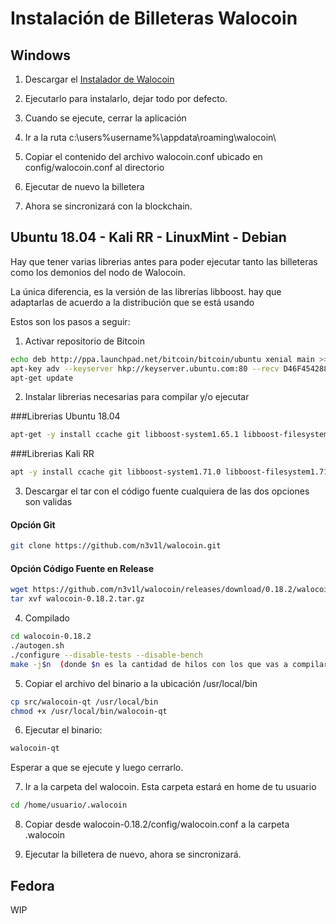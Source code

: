 # Instalación de Billeteras Walocoin

## Windows 

1. Descargar el [Instalador de Walocoin](https://github.com/n3v1l/walocoin/releases/download/0.18.2/walocoin-0.18.2-win64-setup.exe)

2. Ejecutarlo para instalarlo, dejar todo por defecto.

3. Cuando se ejecute, cerrar la aplicación

4. Ir a la ruta c:\users\%username%\appdata\roaming\walocoin\

5. Copiar el contenido del archivo walocoin.conf ubicado en config/walocoin.conf al directorio

6. Ejecutar de nuevo la billetera 

7. Ahora se sincronizará con la blockchain.


## Ubuntu 18.04 - Kali RR - LinuxMint - Debian

Hay que tener varias librerias antes para poder ejecutar tanto las billeteras como los demonios del nodo de Walocoin. 

La única diferencia, es la versión de las librerías libboost. hay que adaptarlas de acuerdo a la distribución que se está usando

Estos son los pasos a seguir:

1. Activar repositorio de Bitcoin
```bash
echo deb http://ppa.launchpad.net/bitcoin/bitcoin/ubuntu xenial main >> /etc/apt/sources.list
apt-key adv --keyserver hkp://keyserver.ubuntu.com:80 --recv D46F45428842CE5E
apt-get update
```

2. Instalar librerias necesarias para compilar y/o ejecutar

###Librerias Ubuntu 18.04
```bash
apt-get -y install ccache git libboost-system1.65.1 libboost-filesystem1.65.1 libboost-program-options1.65.1 libboost-thread1.65.1 libboost-chrono1.65.1 libssl1.0.0 libevent-pthreads-2.1-6 libevent-2.1-6 build-essential libtool autotool$```
```

###Librerias Kali RR
```bash
apt -y install ccache git libboost-system1.71.0 libboost-filesystem1.71.0 libboost-program-options1.71.0 libboost-thread1.71.0 libboost-chrono1.71.0 libssl1.0.2 libevent-pthreads-2.1-7 libevent-2.1-7 build-essential libtool autotools-dev automake pkg-config libssl-dev libevent-dev bsdmainutils libboost-system-dev libboost-filesystem-dev libboost-chrono-dev libboost-program-options-dev libboost-test-dev libboost-thread-dev libdb4.8-dev libdb4.8++-dev libminiupnpc-dev libzmq3-dev libqt5gui5 libqt5core5a libqt5dbus5 qttools5-dev qttools5-dev-tools libprotobuf-dev protobuf-compiler libqrencode-dev
```


3. Descargar el tar con el código fuente cualquiera de las dos opciones son validas

#### Opción Git

```bash
git clone https://github.com/n3v1l/walocoin.git
```

#### Opción Código Fuente en Release
```bash
wget https://github.com/n3v1l/walocoin/releases/download/0.18.2/walocoin-0.18.2.tar.gz
tar xvf walocoin-0.18.2.tar.gz
```

4. Compilado
```bash
cd walocoin-0.18.2
./autogen.sh
./configure --disable-tests --disable-bench
make -j$n  (donde $n es la cantidad de hilos con los que vas a compilar)
```

5. Copiar el archivo del binario a la ubicación /usr/local/bin

```bash
cp src/walocoin-qt /usr/local/bin
chmod +x /usr/local/bin/walocoin-qt
```

6. Ejecutar el binario:
```bash
walocoin-qt
```
Esperar a que se ejecute y luego cerrarlo.

7. Ir a la carpeta del walocoin. Esta carpeta estará en home de tu usuario
```bash
cd /home/usuario/.walocoin
```

8. Copiar desde walocoin-0.18.2/config/walocoin.conf a la carpeta .walocoin

9. Ejecutar la billetera de nuevo, ahora se sincronizará.


## Fedora 

WIP

 
